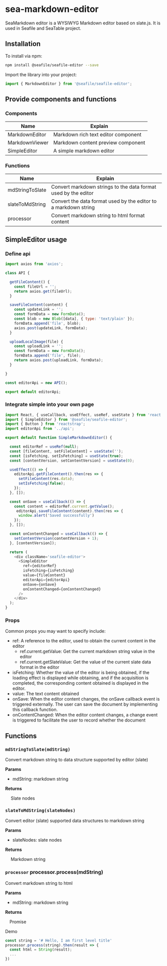 # sea-markdown-editor

SeaMarkdown editor is a WYSIWYG Markdown editor based on slate.js. It is used in Seafile and SeaTable project.

## Installation
To install via npm:

```bash
npm install @seafile/seafile-editor --save
```

Import the library into your project:
```javascript
import { MarkdownEditor } from '@seafile/seafile-editor';
```


## Provide components and functions

### Components

|Name|Explain|
|-|-|
|MarkdownEditor|Markdown rich text editor component|
|MarkdownViewer|Markdown content preview component|
|SimpleEditor|A simple markdown editor|

### Functions
|Name|Explain|
|-|-|
|mdStringToSlate|Convert markdown strings to the data format used by the editor|
|slateToMdString|Convert the data format used by the editor to a markdown string|
|processor|Convert markdown string to html format content|

## SimpleEditor usage

### Define api

```javascript
import axios from 'axios';

class API {

  getFileContent() {
    const fileUrl = '';
    return axios.get(fileUrl);
  }

  saveFileContent(content) {
    const updateLink = '';
    const formData = new FormData();
    const blob = new Blob([data], { type: 'text/plain' });
    formData.append('file', blob);
    axios.post(updateLink, formData);
  }

  uploadLocalImage(file) {
    const uploadLink = '';
    const formData = new FormData();
    formData.append('file', file);
    return axios.post(uploadLink, formData);
  }

}

const editorApi = new API();

export default editorApi;
```

### Integrate simple into your own page
```javascript
import React, { useCallback, useEffect, useRef, useState } from 'react';
import { SimpleEditor } from '@seafile/seafile-editor';
import { Button } from 'reactstrap';
import editorApi from '../api';

export default function SimpleMarkdownEditor() {

  const editorRef = useRef(null);
  const [fileContent, setFileContent] = useState('');
  const [isFetching, setIsFetching] = useState(true);
  const [contentVersion, setContentVersion] = useState(0);

  useEffect(() => {
    editorApi.getFileContent().then(res => {
      setFileContent(res.data);
      setIsFetching(false);
    });
  }, []);

  const onSave = useCallback(() => {
    const content = editorRef.current.getValue();
     editorApi.saveFileContent(content).then(res => {
      window.alert('Saved successfully')
    });
  }, []);

  const onContentChanged = useCallback(() => {
    setContentVersion(contentVersion + 1);
  }, [contentVersion]);

  return (
    <div className='seafile-editor'>
      <SimpleEditor
        ref={editorRef}
        isFetching={isFetching}
        value={fileContent}
        editorApi={editorApi}
        onSave={onSave}
        onContentChanged={onContentChanged}
      />
    </div>
  );
}

```

### Props

Common props you may want to specify include:

* ref: A reference to the editor, used to obtain the current content in the editor
  * ref.current.getValue: Get the current markdown string value in the editor
  * ref.current.getSlateValue:  Get the value of the current slate data format in the editor
* isFetching: Whether the value of the editor is being obtained, if the loading effect is displayed while obtaining, and if the acquisition is completed, the corresponding content obtained is displayed in the editor.
* value: The text content obtained
* onSave: When the editor content changes, the onSave callback event is triggered externally. The user can save the document by implementing this callback function.
* onContentChanged: When the editor content changes, a change event is triggered to facilitate the user to record whether the document

## Functions

### `mdStringToSlate(mdString)`
Convert markdown string to data structure supported by editor (slate)

**Params**

* mdString: markdown string

**Returns**

&emsp; Slate nodes


### `slateToMdString(slateNodes)`
Convert editor (slate) supported data structures to markdown string

**Params**

* slateNodes: slate nodes

**Returns**

&emsp; Markdown string

### `processor` processor.process(mdString)
Convert markdown string to html

**Params**

* mdString: markdown string

**Returns**

&emsp;Promise

Demo
```javascript
const string = '# Hello, I am first level title'
processor.process(string).then(result => {
  const html = String(result);
  ...
})

```



